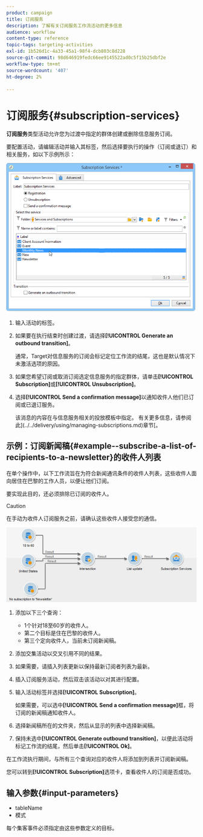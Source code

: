 ```yaml
---
product: campaign
title: 订阅服务
description: 了解有关订阅服务工作流活动的更多信息
audience: workflow
content-type: reference
topic-tags: targeting-activities
exl-id: 1b526d1c-4a33-45a1-98f4-dcb803c8d228
source-git-commit: 98d646919fedc66ee9145522ad0c5f15b25dbf2e
workflow-type: tm+mt
source-wordcount: '407'
ht-degree: 2%

---
```


# 订阅服务{#subscription-services}

**订阅服务**&#x200B;类型活动允许您为过渡中指定的群体创建或删除信息服务订阅。

要配置活动，请编辑活动并输入其标签，然后选择要执行的操作（订阅或退订）和相关服务，如以下示例所示：

![](assets/edit_service_inscription.png)

1. 输入活动的标签。
1. 如果要在执行结束时创建过渡，请选择&#x200B;**[!UICONTROL Generate an outbound transition]**。

   通常，Target对信息服务的订阅会标记定位工作流的结尾，这也是默认情况下未激活选项的原因。

1. 如果您希望订阅或取消订阅选定信息服务的指定群体，请单击&#x200B;**[!UICONTROL Subscription]**&#x200B;或&#x200B;**[!UICONTROL Unsubscription]**。
1. 选择&#x200B;**[!UICONTROL Send a confirmation message]**&#x200B;以通知收件人他们已订阅或已退订服务。

   该消息的内容在与信息服务相关的投放模板中指定。 有关更多信息，请参阅此](../../delivery/using/managing-subscriptions.md)章节[。

## 示例：订阅新闻稿{#example--subscribe-a-list-of-recipients-to-a-newsletter}的收件人列表

在单个操作中，以下工作流旨在为符合新闻通讯条件的收件人列表，这些收件人面向居住在巴黎的工作人员，以便让他们订阅。

要实现此目的，还必须排除已订阅的收件人。

>[!CAUTION]
>
>在手动为收件人订阅服务之前，请确认这些收件人接受您的通信。

![](assets/subscription_services_example.png)

1. 添加以下三个查询：

   * 1个针对18至60岁的收件人。
   * 第二个目标是住在巴黎的收件人。
   * 第三个定向收件人，当前未订阅新闻稿。

1. 添加交集活动以交叉引用不同的结果。
1. 如果需要，请插入列表更新以保持最新订阅者列表为最新。
1. 插入订阅服务活动，然后双击该活动以对其进行配置。
1. 输入活动标签并选择&#x200B;**[!UICONTROL Subscription]**。

   如果需要，可以选中&#x200B;**[!UICONTROL Send a confirmation message]**&#x200B;框，将订阅的新闻稿通知收件人。

1. 选择新闻稿所在的文件夹，然后从显示的列表中选择新闻稿。
1. 保持未选中&#x200B;**[!UICONTROL Generate outbound transition]**，以便此活动将标记工作流的结尾，然后单击&#x200B;**[!UICONTROL Ok]**。

在工作流执行期间，与所有三个查询对应的收件人将添加到列表并订阅新闻稿。

您可以转到&#x200B;**[!UICONTROL Subscription]**&#x200B;选项卡，查看收件人的订阅是否成功。

## 输入参数{#input-parameters}

* tableName
* 模式

每个集客事件必须指定由这些参数定义的目标。

